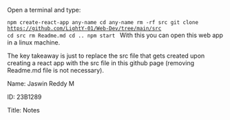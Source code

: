 Open a terminal and type:

<code>npm create-react-app any-name
cd any-name
rm -rf src
git clone https://github.com/LightY-01/Web-Dev/tree/main/src
cd src
rm Readme.md
cd ..
npm start
</code>
With this you can open this web app in a linux machine.

The key takeaway is just to replace the src file that gets created upon creating a react app with the src file in this github page (removing Readme.md file is not necessary).



Name: Jaswin Reddy M

ID: 23B1289

Title: Notes
